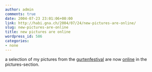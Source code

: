 ```yaml
---
author: admin
comments: true
date: 2004-07-23 23:01:06+00:00
link: http://habi.gna.ch/2004/07/24/new-pictures-are-online/
slug: new-pictures-are-online
title: new pictures are online
wordpress_id: 586
categories:
- none
---
```


a selection of my pictures from the [gurtenfestival](www.gurtenfestival.ch/) are now [online](http://habi.gna.ch/pics/Gurten04/) in the pictures-section.
